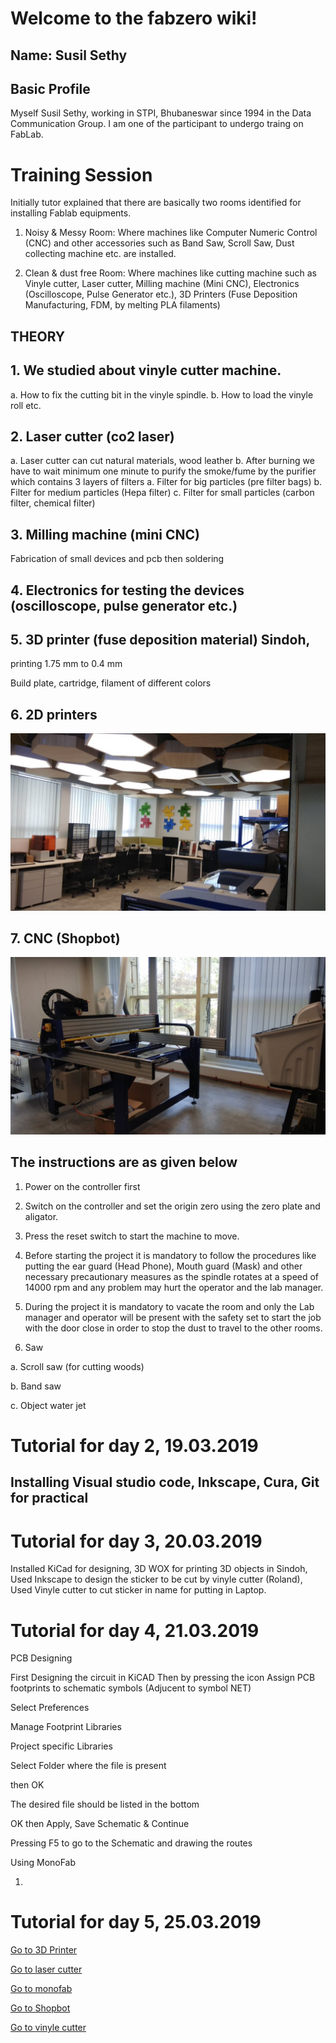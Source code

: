 
# **Welcome to the fabzero wiki!**

## Name: Susil Sethy

## Basic Profile

Myself Susil Sethy, working in STPI, Bhubaneswar since 1994 in the Data Communication Group. I am one of the participant to undergo traing on FabLab.



# Training Session


Initially tutor explained that there are basically two rooms identified for installing Fablab equipments.

1.	Noisy & Messy Room: Where machines like Computer Numeric Control (CNC) and other accessories such as       Band Saw, Scroll Saw, Dust collecting machine etc. are installed.

2.  Clean & dust free Room: Where machines like cutting machine such as Vinyle cutter, Laser cutter,           Milling machine (Mini CNC), Electronics (Oscilloscope, Pulse Generator etc.), 3D Printers (Fuse            Deposition Manufacturing, FDM, by melting PLA filaments)


## THEORY

## 1. We studied about vinyle cutter machine. 

a. How to fix the cutting bit in the vinyle spindle.
b. How to load the vinyle roll etc.

## 2. Laser cutter (co2 laser)
a. Laser cutter can cut natural materials, wood leather 
b. After burning we have to wait minimum one minute to purify the smoke/fume by the purifier which contains 3 layers of filters
a. Filter for big particles (pre filter bags)
b. Filter for medium particles (Hepa filter)
c. Filter for small particles (carbon filter, chemical filter)

## 3. Milling machine (mini CNC)

Fabrication of small devices and pcb then soldering

## 4. Electronics for testing the devices (oscilloscope, pulse generator etc.)

## 5. 3D printer (fuse deposition material) Sindoh,


 printing 1.75 mm to 0.4 mm

Build plate, cartridge, filament of different colors

## 6. 2D printers



![lab2](img/lab-2.jpg)

## 7. CNC (Shopbot)


![lab1](img/lab-1.jpg)

## The instructions are as given below

1. Power on the controller first

2. Switch on the controller and set the origin zero using the zero plate and aligator.

3. Press the reset switch to start the machine to move.

4. Before starting the project it is mandatory to follow the procedures like putting the ear guard (Head      Phone), Mouth guard (Mask) and other necessary precautionary measures as the spindle rotates at a speed of 14000 rpm and any problem may hurt the operator and the lab manager.

5. During the project it is mandatory to vacate the room and only the Lab manager and operator will be present with the safety set to start the job with the door close in order to stop the dust to travel to the other rooms.


6. Saw

a. Scroll saw (for cutting woods)

b. Band saw

c. Object water jet




# Tutorial for day 2, 19.03.2019

## Installing Visual studio code, Inkscape, Cura, Git  for practical 

# Tutorial for day 3, 20.03.2019

Installed KiCad for designing, 3D WOX for printing 3D objects in Sindoh, Used Inkscape to design the sticker to be cut by vinyle cutter (Roland), Used Vinyle cutter to cut sticker in name for putting in Laptop.


# Tutorial for day 4, 21.03.2019

PCB Designing

First Designing the circuit in KiCAD
 Then by pressing the icon Assign PCB footprints to schematic symbols (Adjucent to symbol NET)

 Select Preferences

 Manage Footprint Libraries

 Project specific Libraries

 Select Folder where the file is present

 then OK

The desired file should be listed in the bottom

OK then Apply, Save Schematic & Continue

Pressing F5 to go to the Schematic and drawing the routes


Using MonoFab

1.





# Tutorial for day 5, 25.03.2019








[Go to 3D Printer](3dprinter.md)

[Go to laser cutter](lasercutter.md)

[Go to monofab](monofab.md)

[Go to Shopbot](shopbot.md)

[Go to vinyle cutter](vinylecutter.md)




